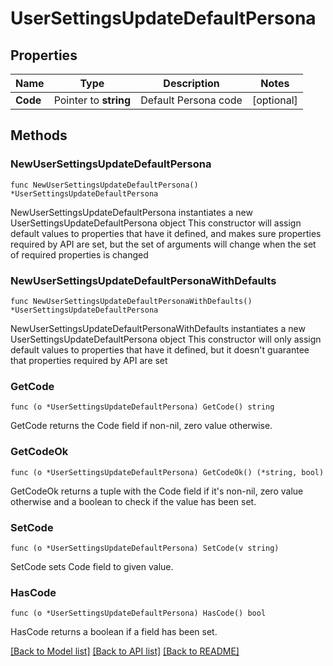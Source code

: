 # UserSettingsUpdateDefaultPersona

## Properties

Name | Type | Description | Notes
------------ | ------------- | ------------- | -------------
**Code** | Pointer to **string** | Default Persona code | [optional] 

## Methods

### NewUserSettingsUpdateDefaultPersona

`func NewUserSettingsUpdateDefaultPersona() *UserSettingsUpdateDefaultPersona`

NewUserSettingsUpdateDefaultPersona instantiates a new UserSettingsUpdateDefaultPersona object
This constructor will assign default values to properties that have it defined,
and makes sure properties required by API are set, but the set of arguments
will change when the set of required properties is changed

### NewUserSettingsUpdateDefaultPersonaWithDefaults

`func NewUserSettingsUpdateDefaultPersonaWithDefaults() *UserSettingsUpdateDefaultPersona`

NewUserSettingsUpdateDefaultPersonaWithDefaults instantiates a new UserSettingsUpdateDefaultPersona object
This constructor will only assign default values to properties that have it defined,
but it doesn't guarantee that properties required by API are set

### GetCode

`func (o *UserSettingsUpdateDefaultPersona) GetCode() string`

GetCode returns the Code field if non-nil, zero value otherwise.

### GetCodeOk

`func (o *UserSettingsUpdateDefaultPersona) GetCodeOk() (*string, bool)`

GetCodeOk returns a tuple with the Code field if it's non-nil, zero value otherwise
and a boolean to check if the value has been set.

### SetCode

`func (o *UserSettingsUpdateDefaultPersona) SetCode(v string)`

SetCode sets Code field to given value.

### HasCode

`func (o *UserSettingsUpdateDefaultPersona) HasCode() bool`

HasCode returns a boolean if a field has been set.


[[Back to Model list]](../README.md#documentation-for-models) [[Back to API list]](../README.md#documentation-for-api-endpoints) [[Back to README]](../README.md)


